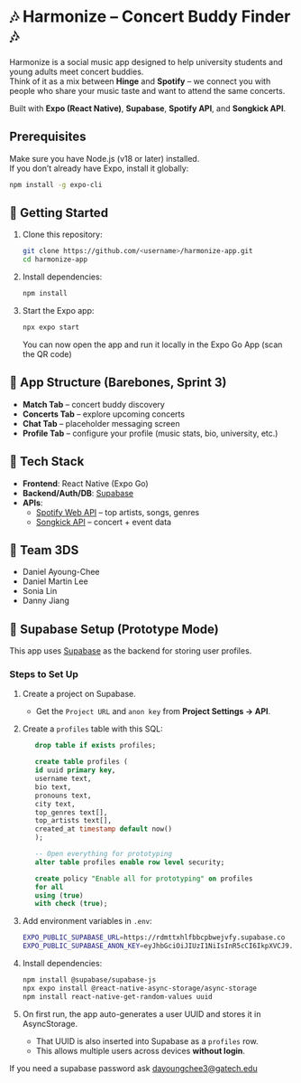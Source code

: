 # 🎶 Harmonize – Concert Buddy Finder 🎶

Harmonize is a social music app designed to help university students and young adults meet concert buddies.  
Think of it as a mix between **Hinge** and **Spotify** – we connect you with people who share your music taste and want to attend the same concerts.  

Built with **Expo (React Native)**, **Supabase**, **Spotify API**, and **Songkick API**.  


## Prerequisites
Make sure you have Node.js (v18 or later) installed.  
If you don’t already have Expo, install it globally:

```bash
npm install -g expo-cli
```

## 🚀 Getting Started

1. Clone this repository:

   ```bash
   git clone https://github.com/<username>/harmonize-app.git
   cd harmonize-app
   ```

2. Install dependencies:

   ```bash
   npm install
   ```

3. Start the Expo app:

   ```bash
   npx expo start
   ```

   You can now open the app and run it locally in the Expo Go App (scan the QR code)


## 📱 App Structure (Barebones, Sprint 3)

- **Match Tab** – concert buddy discovery  
- **Concerts Tab** – explore upcoming concerts  
- **Chat Tab** – placeholder messaging screen  
- **Profile Tab** – configure your profile (music stats, bio, university, etc.)  


## 🔧 Tech Stack

- **Frontend**: React Native (Expo Go)  
- **Backend/Auth/DB**: [Supabase](https://supabase.com)  
- **APIs**:  
  - [Spotify Web API](https://developer.spotify.com/documentation/web-api/) – top artists, songs, genres  
  - [Songkick API](https://www.songkick.com/developer) – concert + event data  


## 👥 Team 3DS

- Daniel Ayoung-Chee
- Daniel Martin Lee
- Sonia Lin
- Danny Jiang


## 🔗 Supabase Setup (Prototype Mode)

This app uses [Supabase](https://supabase.com) as the backend for storing user profiles.

### Steps to Set Up

1. Create a project on Supabase.
   - Get the `Project URL` and `anon key` from **Project Settings → API**.

2. Create a `profiles` table with this SQL:

   ```sql
      drop table if exists profiles;

      create table profiles (
      id uuid primary key,
      username text,
      bio text,
      pronouns text,
      city text,
      top_genres text[],
      top_artists text[],
      created_at timestamp default now()
      );

      -- Open everything for prototyping
      alter table profiles enable row level security;

      create policy "Enable all for prototyping" on profiles
      for all
      using (true)
      with check (true);

   ```

3. Add environment variables in `.env`:

   ```bash
   EXPO_PUBLIC_SUPABASE_URL=https://rdmttxhlfbbcpbwejvfy.supabase.co
   EXPO_PUBLIC_SUPABASE_ANON_KEY=eyJhbGciOiJIUzI1NiIsInR5cCI6IkpXVCJ9.eyJpc3MiOiJzdXBhYmFzZSIsInJlZiI6InJkbXR0eGhsZmJiY3Bid2VqdmZ5Iiwicm9sZSI6ImFub24iLCJpYXQiOjE3NTk1MDI1MDAsImV4cCI6MjA3NTA3ODUwMH0.vABv8fkw60Gq1hnLQVxybmX-aOQcgI09Vj2xb6-WQl8

   ```

4. Install dependencies:

   ```bash
   npm install @supabase/supabase-js
   npx expo install @react-native-async-storage/async-storage
   npm install react-native-get-random-values uuid
   ```

5. On first run, the app auto-generates a user UUID and stores it in AsyncStorage.  
   - That UUID is also inserted into Supabase as a `profiles` row.  
   - This allows multiple users across devices **without login**.

If you need a supabase password ask dayoungchee3@gatech.edu